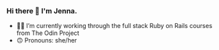 ### Hi there 👋 I'm Jenna.

- 👩‍💻 I’m currently working through the full stack Ruby on Rails courses from The Odin Project
- 🙃 Pronouns: she/her
